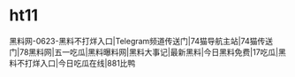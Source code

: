 # ht11
黑料网-0623-黑料不打烊入口|Telegram频道传送门|74猫导航主站|74猫传送门|78黑料网|五一吃瓜|黑料曝料网|黑料大事记|最新黑料|今日黑料免费|17吃瓜|黑料不打烊入口|今日吃瓜在线|881比鸭
